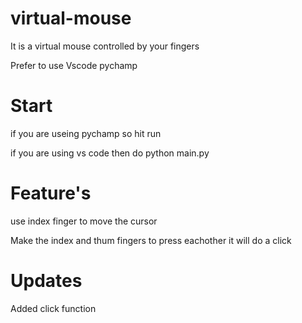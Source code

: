 # virtual-mouse
It is a virtual mouse controlled by your fingers 

Prefer to use Vscode pychamp

# Start
if you are useing pychamp so hit run



if you are using vs code then do python main.py

# Feature's

use index finger to move the cursor

Make the index and thum fingers to press eachother 
it will do a click
# Updates

Added click function
